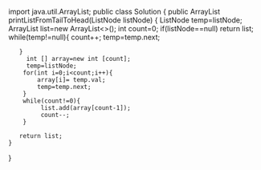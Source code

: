 import java.util.ArrayList;
public class Solution {
    public ArrayList<Integer> printListFromTailToHead(ListNode listNode) {
        ListNode temp=listNode;
         ArrayList<Integer> list=new ArrayList<>();
        int count=0;
        if(listNode==null)
            return list;
       while(temp!=null){
           count++;
           temp=temp.next;
           
       }
         int [] array=new int [count];
         temp=listNode;
        for(int i=0;i<count;i++){
            array[i]= temp.val;
            temp=temp.next;
        }
        while(count!=0){
             list.add(array[count-1]);
             count--;
        }
       
       return list; 
    }
}
